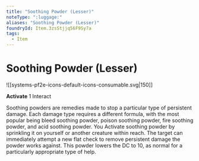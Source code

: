 ```yaml
---
title: "Soothing Powder (Lesser)"
noteType: ":luggage:"
aliases: "Soothing Powder (Lesser)"
foundryId: Item.3zsStjjq56F9Sy7a
tags:
  - Item
---
```


# Soothing Powder (Lesser)
![[systems-pf2e-icons-default-icons-consumable.svg|150]]

**Activate** 1 Interact

Soothing powders are remedies made to stop a particular type of persistent damage. Each damage type requires a different formula, with the most popular being bleed soothing powder, poison soothing powder, fire soothing powder, and acid soothing powder. You Activate soothing powder by sprinkling it on yourself or another creature within reach. The target can immediately attempt a new flat check to remove persistent damage the powder works against. This powder lowers the DC to 10, as normal for a particularly appropriate type of help.
